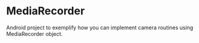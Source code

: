 # MediaRecorder
Android project to exemplify how you can implement camera routines using MediaRecorder object.
